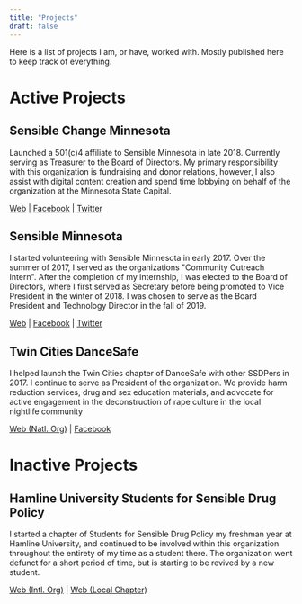 ```yaml
---
title: "Projects"
draft: false
---
```

Here is a list of projects I am, or have, worked with. Mostly published here to keep track of everything.

# Active Projects

## Sensible Change Minnesota
Launched a 501(c)4 affiliate to Sensible Minnesota in late 2018. Currently serving as Treasurer to the Board of Directors. My primary responsibility with this organization is fundraising and donor relations, however, I also assist with digital content creation and spend time lobbying on behalf of the organization at the Minnesota State Capital.

[Web](https://changemn.org/) | [Facebook](https://fb.com/sensiblechangemn) | [Twitter](https://twitter.com/sensichangemn)

## Sensible Minnesota
I started volunteering with Sensible Minnesota in early 2017. Over the summer of 2017, I served as the organizations "Community Outreach Intern". After the completion of my internship, I was elected to the Board of Directors, where I first served as Secretary before being promoted to Vice President in the winter of 2018. I was chosen to serve as the Board President and Technology Director in the fall of 2019.  

[Web](https://sensible.mn) | [Facebook](https://fb.com/sensiblemn) | [Twitter](https://twitter.com/sensiblemn)

## Twin Cities DanceSafe
I helped launch the Twin Cities chapter of DanceSafe with other SSDPers in 2017. I continue to serve as President of the organization. We provide harm reduction services, drug and sex education materials, and advocate for active engagement in the deconstruction of rape culture in the local nightlife community

[Web (Natl. Org)](https://dancesafe.org) | [Facebook](https://fb.com/twincitiesdancesafe)

# Inactive Projects

## Hamline University Students for Sensible Drug Policy
I started a chapter of Students for Sensible Drug Policy my freshman year at Hamline University, and continued to be involved within this organization throughout the entirety of my time as a student there. The organization went defunct for a short period of time, but is starting to be revived by a new student.

[Web (Intl. Org)](https://ssdp.org) | [Web (Local Chapter)](https://ssdp.hamline.edu/)